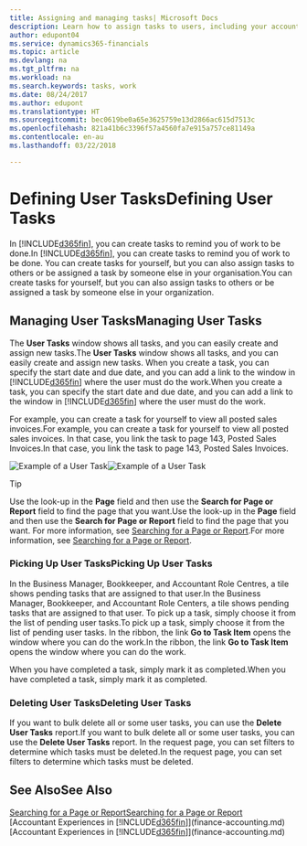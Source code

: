 ```yaml
---
title: Assigning and managing tasks| Microsoft Docs
description: Learn how to assign tasks to users, including your accountant, in Finance and Operations, Business edition
author: edupont04
ms.service: dynamics365-financials
ms.topic: article
ms.devlang: na
ms.tgt_pltfrm: na
ms.workload: na
ms.search.keywords: tasks, work
ms.date: 08/24/2017
ms.author: edupont
ms.translationtype: HT
ms.sourcegitcommit: bec0619be0a65e3625759e13d2866ac615d7513c
ms.openlocfilehash: 821a41b6c3396f57a4560fa7e915a757ce81149a
ms.contentlocale: en-au
ms.lasthandoff: 03/22/2018

---
```

# <a name="defining-user-tasks"></a><span data-ttu-id="765b3-103">Defining User Tasks</span><span class="sxs-lookup"><span data-stu-id="765b3-103">Defining User Tasks</span></span>
<span data-ttu-id="765b3-104">In [!INCLUDE[d365fin](includes/d365fin_md.md)], you can create tasks to remind you of work to be done.</span><span class="sxs-lookup"><span data-stu-id="765b3-104">In [!INCLUDE[d365fin](includes/d365fin_md.md)], you can create tasks to remind you of work to be done.</span></span> <span data-ttu-id="765b3-105">You can create tasks for yourself, but you can also assign tasks to others or be assigned a task by someone else in your organisation.</span><span class="sxs-lookup"><span data-stu-id="765b3-105">You can create tasks for yourself, but you can also assign tasks to others or be assigned a task by someone else in your organization.</span></span>  

## <a name="managing-user-tasks"></a><span data-ttu-id="765b3-106">Managing User Tasks</span><span class="sxs-lookup"><span data-stu-id="765b3-106">Managing User Tasks</span></span>
<span data-ttu-id="765b3-107">The **User Tasks** window shows all tasks, and you can easily create and assign new tasks.</span><span class="sxs-lookup"><span data-stu-id="765b3-107">The **User Tasks** window shows all tasks, and you can easily create and assign new tasks.</span></span> <span data-ttu-id="765b3-108">When you create a task, you can specify the start date and due date, and you can add a link to the window in [!INCLUDE[d365fin](includes/d365fin_md.md)] where the user must do the work.</span><span class="sxs-lookup"><span data-stu-id="765b3-108">When you create a task, you can specify the start date and due date, and you can add a link to the window in [!INCLUDE[d365fin](includes/d365fin_md.md)] where the user must do the work.</span></span>  

<span data-ttu-id="765b3-109">For example, you can create a task for yourself to view all posted sales invoices.</span><span class="sxs-lookup"><span data-stu-id="765b3-109">For example, you can create a task for yourself to view all posted sales invoices.</span></span> <span data-ttu-id="765b3-110">In that case, you link the task to page 143, Posted Sales Invoices.</span><span class="sxs-lookup"><span data-stu-id="765b3-110">In that case, you link the task to page 143, Posted Sales Invoices.</span></span>  

<span data-ttu-id="765b3-111">![Example of a User Task](media/across-user-tasks/sample-user-task.png "Example of a user task")</span><span class="sxs-lookup"><span data-stu-id="765b3-111">![Example of a User Task](media/across-user-tasks/sample-user-task.png "Example of a user task")</span></span>

> [!TIP]  
>  <span data-ttu-id="765b3-112">Use the look-up in the **Page** field and then use the **Search for Page or Report** field to find the page that you want.</span><span class="sxs-lookup"><span data-stu-id="765b3-112">Use the look-up in the **Page** field and then use the **Search for Page or Report** field to find the page that you want.</span></span> <span data-ttu-id="765b3-113">For more information, see [Searching for a Page or Report](ui-search.md).</span><span class="sxs-lookup"><span data-stu-id="765b3-113">For more information, see [Searching for a Page or Report](ui-search.md).</span></span>  

### <a name="picking-up-user-tasks"></a><span data-ttu-id="765b3-114">Picking Up User Tasks</span><span class="sxs-lookup"><span data-stu-id="765b3-114">Picking Up User Tasks</span></span>
<span data-ttu-id="765b3-115">In the Business Manager, Bookkeeper, and Accountant Role Centres, a tile shows pending tasks that are assigned to that user.</span><span class="sxs-lookup"><span data-stu-id="765b3-115">In the Business Manager, Bookkeeper, and Accountant Role Centers, a tile shows pending tasks that are assigned to that user.</span></span> <span data-ttu-id="765b3-116">To pick up a task, simply choose it from the list of pending user tasks.</span><span class="sxs-lookup"><span data-stu-id="765b3-116">To pick up a task, simply choose it from the list of pending user tasks.</span></span> <span data-ttu-id="765b3-117">In the ribbon, the link **Go to Task Item** opens the window where you can do the work.</span><span class="sxs-lookup"><span data-stu-id="765b3-117">In the ribbon, the link **Go to Task Item** opens the window where you can do the work.</span></span>  

<span data-ttu-id="765b3-118">When you have completed a task, simply mark it as completed.</span><span class="sxs-lookup"><span data-stu-id="765b3-118">When you have completed a task, simply mark it as completed.</span></span>  

### <a name="deleting-user-tasks"></a><span data-ttu-id="765b3-119">Deleting User Tasks</span><span class="sxs-lookup"><span data-stu-id="765b3-119">Deleting User Tasks</span></span>
<span data-ttu-id="765b3-120">If you want to bulk delete all or some user tasks, you can use the **Delete User Tasks** report.</span><span class="sxs-lookup"><span data-stu-id="765b3-120">If you want to bulk delete all or some user tasks, you can use the **Delete User Tasks** report.</span></span> <span data-ttu-id="765b3-121">In the request page, you can set filters to determine which tasks must be deleted.</span><span class="sxs-lookup"><span data-stu-id="765b3-121">In the request page, you can set filters to determine which tasks must be deleted.</span></span>  

## <a name="see-also"></a><span data-ttu-id="765b3-122">See Also</span><span class="sxs-lookup"><span data-stu-id="765b3-122">See Also</span></span>
[<span data-ttu-id="765b3-123">Searching for a Page or Report</span><span class="sxs-lookup"><span data-stu-id="765b3-123">Searching for a Page or Report</span></span>](ui-search.md)  
<span data-ttu-id="765b3-124">[Accountant Experiences in [!INCLUDE[d365fin](includes/d365fin_md.md)]](finance-accounting.md)</span><span class="sxs-lookup"><span data-stu-id="765b3-124">[Accountant Experiences in [!INCLUDE[d365fin](includes/d365fin_md.md)]](finance-accounting.md)</span></span>  

